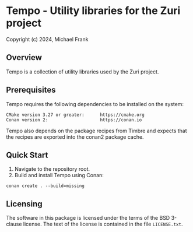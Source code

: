 Tempo - Utility libraries for the Zuri project
==============================================

Copyright (c) 2024, Michael Frank

Overview
--------

Tempo is a collection of utility libraries used by the Zuri project.

Prerequisites
-------------

Tempo requires the following dependencies to be installed on the system:
```
CMake version 3.27 or greater:      https://cmake.org
Conan version 2:                    https://conan.io
```

Tempo also depends on the package recipes from Timbre and expects that the recipes
are exported into the conan2 package cache.

Quick Start
-----------

1. Navigate to the repository root.
1. Build and install Tempo using Conan:
  ```
conan create . --build=missing
  ```

Licensing
---------

The software in this package is licensed under the terms of the BSD 3-clause license.
The text of the license is contained in the file `LICENSE.txt`.